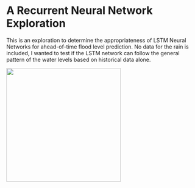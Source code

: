 # A Recurrent Neural Network Exploration
This is an exploration to determine the appropriateness of LSTM Neural Networks for ahead-of-time flood level prediction.
No data for the rain is included, I wanted to test if the LSTM network can follow the general pattern of the water levels based on historical data alone.

<img src="https://github.com/cadrev/lstm-flood-prediction/blob/master/sample.PNG" width="300">
